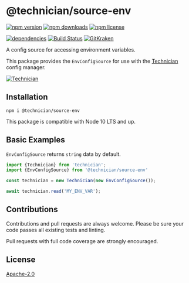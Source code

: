 # @technician/source-env

[![npm version](https://img.shields.io/npm/v/@technician/source-env.svg)](https://www.npmjs.com/package/@technician/source-env) [![npm downloads](https://img.shields.io/npm/dt/@technician/source-env)](https://www.npmjs.com/package/@technician/source-env) [![npm license](https://img.shields.io/npm/l/@technician/source-env.svg)](https://www.npmjs.com/package/@technician/source-env)

[![dependencies](https://img.shields.io/david/carriejv/technician-source-env.svg)](https://david-dm.org/carriejv/technician-source-env) [![Build Status](https://github.com/carriejv/technician-source-env/workflows/ci-build/badge.svg?branch=master)](https://github.com/carriejv/technician-source-env/actions?query=workflow%3Aci-build) [![GitKraken](https://img.shields.io/badge/<3-GitKraken-green.svg)](https://www.gitkraken.com/invite/om4Du5zG)

A config source for accessing environment variables.

This package provides the `EnvConfigSource` for use with the [Technician](https://www.npmjs.com/package/technician) config manager.

[![Technician](https://img.shields.io/npm/v/technician?label=technician)](https://www.npmjs.com/package/technician)

## Installation

`npm i @technician/source-env`

This package is compatible with Node 10 LTS and up.

## Basic Examples

`EnvConfigSource` returns `string` data by default.

```ts
import {Technician} from 'technician';
import {EnvConfigSource} from '@technician/source-env'

const technician = new Technician(new EnvConfigSource());

await technician.read('MY_ENV_VAR');
```

## Contributions

Contributions and pull requests are always welcome. Please be sure your code passes all existing tests and linting.

Pull requests with full code coverage are strongly encouraged.

## License

[Apache-2.0](https://github.com/carriejv/technician/blob/master/LICENSE)